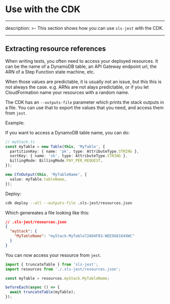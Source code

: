 # Use with the CDK

---

description: >-
This section shows how you can use `sls-jest` with the CDK.

---

## Extracting resource references

When writing tests, you often need to access your deployed resources. It can be the name of a DynamoDB table, an API Gateway endpoint url, the ARN of a Step Function state machine, etc.

When those values are predictable, it is usually not an issue, but this this is not always the case. e.g. ARNs are not alays predictable, or if you let CloudFormation name your resources with a random name.

The CDK has an `--outputs-file` parameter which prints the stack outputs in a file. You can use that to export the values that you need, and access them from `jest`.

Example:

If you want to access a DynamoDB table name, you can do:

```typescript
// myStack.ts
const myTable = new Table(this, 'MyTable', {
  partitionKey: { name: 'pk', type: AttributeType.STRING },
  sortKey: { name: 'sk', type: AttributeType.STRING },
  billingMode: BillingMode.PAY_PER_REQUEST,
});

new CfnOutput(this, 'MyTableName', {
  value: myTable.tableName,
});
```

Deploy:

```bash
cdk deploy --all --outputs-file .sls-jest/resources.json
```

Which genereates a file looking like this:

```json
// .sls-jest/resources.json
{
  "myStack": {
    "MyTableName": "myStack-MyTable72A94F83-WEE9G8164XWC"
  }
}
```

You can now access your resource from `jest`.

```typescript
import { truncateTable } from 'sls-jest';
import resources from './.sls-jest/resources.json';

const myTable = resources.myStack.MyTableName;

beforeEach(async () => {
  await truncateTable(myTable);
});
```
